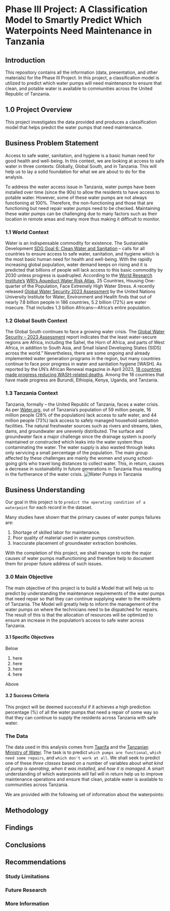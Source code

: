 # Phase III Project: A Classification Model to Smartly Predict Which Waterpoints Need Maintenance in Tanzania

## Introduction

This repository contains all the information (data, presentation, and other materials) for the Phase III Project. In this project, a classification model is utilized to predict which water pumps will need maintenance to ensure that clean, and potable water is available to communities across the United Republic of Tanzania.

## 1.0 Project Overview

This project investigates the data provided and produces a classification model that helps predict the water pumps that need maintenance.

## Business Problem Statement

Access to safe water, sanitation, and hygiene is a basic human need for good health and well-being. In this context, we are looking at access to safe water in three contexts: Globally, Global South, and in Tanzania. This will help us to lay a solid foundation for what we are about to do for the analysis.

To  address the water access issue in Tanzania, water pumps have been installed over time (since the 90s) to allow the residents to have access to potable water. However, some of these water pumps are not always functioning at 100%. Therefore, the non-functioning and those that are functioning but need repair water pumps need to be checked. Maintaining these water pumps can be challenging due to many factors such as their location in remote areas and many more thus making it difficult to monitor.

### 1.1 World Context

Water is an indispensable commodity for existence. The Sustainable Development [SDG  Goal 6: Clean Water and Sanitation](https://www.un.org/sustainabledevelopment/water-and-sanitation/) – calls for all countries to ensure access to safe water, sanitation, and hygiene which is the most basic human need for health and well-being.
With the rapidly increasing global population, water demand keeps on rising and it is predicted that billions of people will lack access to this basic commodity by 2030 unless progress is quadrupled.
According to the [World Research Institute’s]( https://www.wri.org/insights/highest-water-stressed-countries) [WRI’s Aqueduct Water Risk Atlas]( https://www.wri.org/aqueduct), 25 Countries, Housing One-quarter of the Population, Face Extremely High Water Stress.
A recently released [Global Water Security 2023 Assessment]( https://inweh.unu.edu/wp-content/uploads/2023/03/Global-Water-Security-Assessement-2023_F.pdf) by the United Nations University Institute for Water, Environment and Health finds that out of nearly 7.8 billion people in 186 countries, 5.2 billion (72%) are water insecure. That includes 1.3 billion Africans—Africa’s entire population.

### 1.2 Global South Context

The Global South continues to face a growing water crisis. The [Global Water Security – 2023 Assessment](https://www.un.org/africarenewal/magazine/april-2023/water-insecure-africa-gets-some-wins-un-water-conference) report indicates that the least water-secure regions are Africa, including the Sahel, the Horn of Africa, and parts of West Africa, in addition to South Asia, and Small Island Developing States (SIDS) across the world.”
Nevertheless, there are some ongoing and already implemented water generation programs in the region, but many countries continue to face poor progress in water and sanitation hygiene [WASH]. As reported by the UN’s African Renewal magazine in April 2023, [18 countries made progress reducing WASH-related deaths]( https://shorturl.at/jvyV2). Among the 18 countries that have made progress are Burundi, Ethiopia, Kenya, Uganda, and Tanzania.

### 1.3 Tanzania Context

Tanzania, formally – the United Republic of Tanzania, faces a water crisis. As per [Water.org]( https://water.org/our-impact/where-we-work/tanzania/), out of Tanzania’s population of 59 million people, 16 million people (28% of the population) lack access to safe water, and 44 million people (73%) lack access to safely managed household sanitation facilities. The natural freshwater sources such as rivers and streams, lakes, dams, and groundwater are unevenly distributed. The surface and groundwater face a major challenge since the drainage system is poorly maintained or constructed which leaks into the water system thus contaminating the water. The water supply is also wasted through leaks only servicing a small percentage of the population.
The main group affected by these challenges are mainly the women and young school-going girls who travel long distances to collect water. This, in return, causes a decrease in sustainability in future generations in Tanzania thus resulting in the furtherance of the water crisis.
![Water Pumps in Tanzania](https://github.com/figmulberry/phase-iii-project/blob/main/images/Tanzania%20Water%20Pumps%20Distribution.png)

## Business Understanding

Our goal in this project is to ``predict the operating condition of a waterpoint`` for each record in the dataset. 

Many studies have shown that the primary causes of water pumps failures are:

1.	Shortage of skilled labor for maintenance.
2.	Poor quality of material used in water pumps construction.
3.	Inaccurate placement of groundwater extraction boreholes.

With the completion of this project, we shall manage to note the major causes of water pumps malfunctioning and therefore help to document them for proper future address of such issues.


### 3.0 Main Objective

The main objective of this project is to build a Model that will help us to predict by understanding the maintenance requirements of the water pumps that need repair so that they can continue supplying water to the residents of Tanzania. 
The Model will greatly help to inform the management of the water pumps on where the technicians need to be dispatched for repairs. The result of this is that the allocation of resources will be optimized to ensure an increase in the population’s access to safe water across Tanzania.

#### 3.1 Specific Objectives

Below

1. here
2. here
3. here
4. here

Above

#### 3.2 Success Criteria

This project will be deemed successful if it achieves a high prediction percentage (%) of all the water pumps that need a repair of some way so that they can continue to supply the residents across Tanzania with safe water.

### The Data

The data used in this analysis comes from [Taarifa](http://taarifa.org/) and the [Tanzanian Ministry of Water](http://maji.go.tz/). The task is to predict ``which pumps are functional``, ``which need some repairs``, and ``which don't work at all``. We shall seek to predict one of these *three classes* based on a number of variables about *what kind of pump is operating*, *when it was installed*, and *how it is managed*. 
A smart understanding of which waterpoints will fail will in return help us to improve maintenance operations and ensure that clean, potable water is available to communities across Tanzania.

We are provided with the following set of information about the waterpoints:

## Methodology



## Findings



## Conclusions



## Recommendations


### Study Limitations


### Future Research


### More Information
